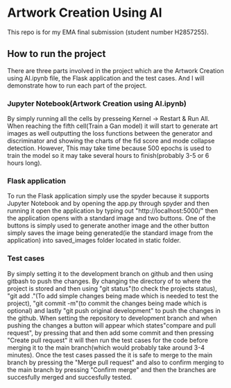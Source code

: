 # Artwork Creation Using AI
This repo is for my EMA final submission (student number H2857255).
## How to run the project
There are three parts involved in the project which are the Artwork Creation using AI.ipynb file, the Flask application and the test cases. And I will demonstrate how to run
each part of the project.
### Jupyter Notebook(Artwork Creation using AI.ipynb)
By simply running all the cells by presseing Kernel -> Restart & Run All. When reaching the fifth cell(Train a Gan model) it will start to generate art images as well outputting
the loss functions between the generator and discriminator and showing the charts of the fid score and mode collapse detection. However, This may take time because 500 epochs is used
to train the model so it may take several hours to finish(probably 3-5 or 6 hours long).
### Flask application
To run the Flask application simply use the spyder because it supports Jupyter Notebook and by opening the app.py through spyder and then running it open the application by typing
out "http://localhost:5000/" then the application opens with a standard image and two buttons. One of the buttons is simply used to generate another image and the other button simply
saves the image being generated(ie the standard image from the application) into saved_images folder located in static folder.
### Test cases
By simply setting it to the development branch on github and then using gitbash to push the changes. By changing the directory of to where the project is stored and then
using "git status"(to check the projects status), "git add ."(To add simple changes being made which is needed to test the project), "git commit -m"(to commit the changes being made which is optional)
and lastly "git push original development" to push the changes in the github. When setting the repository to development branch and when pushing the changes a button will appear
which states"compare and pull request", by pressing that and then add some commit and then pressing "Create pull request" it will then run the test cases for the code before merging it to 
the main branch(which would probably take around 3-4 minutes). Once the test cases passed the it is safe to merge to the main branch by pressing the "Merge pull request" and 
also to confirm merging to the main branch by pressing "Confirm merge" and then the branches are succesfully merged and succesfully tested.
